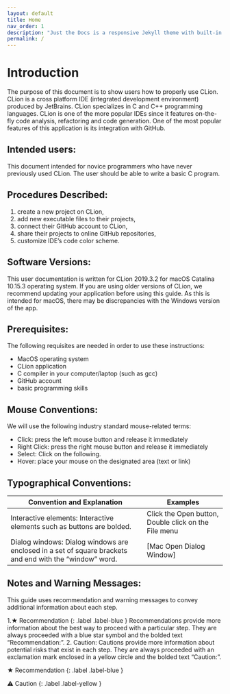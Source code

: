 ```yaml
---
layout: default
title: Home
nav_order: 1
description: "Just the Docs is a responsive Jekyll theme with built-in search that is easily customizable and hosted on GitHub Pages."
permalink: /
---
```


# Introduction

The purpose of this document is to show users how to properly use CLion. CLion is a cross platform IDE (integrated development environment) produced by JetBrains. CLion specializes in C and C++ programming languages. CLion is one of the more popular IDEs since it features on-the-fly code analysis, refactoring and code generation. One of the most popular features of this application is its integration with GitHub.

## Intended users:

This document intended for novice programmers who have never previously used CLion. The user should be able to write a basic C program.

## Procedures Described:

  1. create a new project on CLion,
  2. add new executable files to their projects,
  3. connect their GitHub account to CLion,
  4. share their projects to online GitHub repositories,
  5. customize IDE’s code color scheme.
  
## Software Versions:

This user documentation is written for CLion 2019.3.2 for macOS Catalina 10.15.3 operating system. If you are using older versions of CLion, we recommend updating your application before using this guide. As this is intended for macOS, there may be discrepancies with the Windows version of the app.  

## Prerequisites:

The following requisites are needed in order to use these instructions:
  * MacOS operating system
  * CLion application
  * C compiler in your computer/laptop (such as gcc)
  * GitHub account
  * basic programming skills
 
## Mouse Conventions:

We will use the following industry standard mouse-related terms:
  * Click: press the left mouse button and release it immediately
  * Right Click: press the right mouse button and release it immediately
  * Select: Click on the following.
  * Hover: place your mouse on the designated area (text or link)

## Typographical Conventions:

| Convention and Explanation                                                                              | Examples                                             |
|---------------------------------------------------------------------------------------------------------|------------------------------------------------------|
| Interactive elements: Interactive elements such as buttons are bolded.                                  | Click the Open button, Double click on the File menu |
| Dialog windows: Dialog windows are enclosed in a set of square brackets and end with the “window” word. | [Mac Open Dialog Window]                             |

## Notes and Warning Messages:

This guide uses recommendation and warning messages to convey additional information about each step.

  1.★ Recommendation 
  {: .label .label-blue }
  Recommendations provide more information about the best way to proceed with a particular step. They are always proceeded with a blue star symbol and the bolded text “Recommendation:”.
  2. Caution: Cautions provide more information about potential risks that exist in each step. They are always proceeded with an exclamation mark enclosed in a yellow circle and the bolded text “Caution:”.


  
★ Recommendation 
{: .label .label-blue }

⚠ Caution 
{: .label .label-yellow }

  

